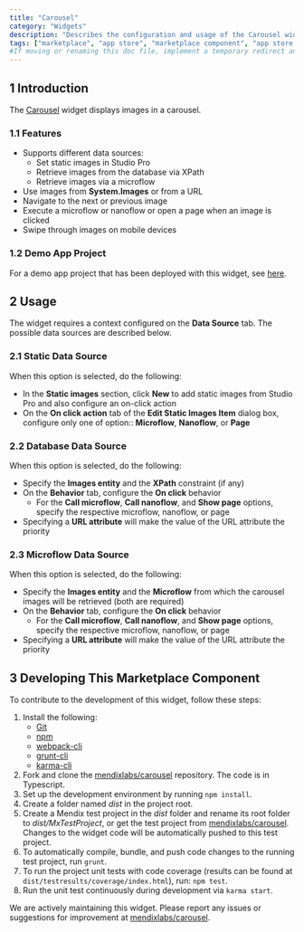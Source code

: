 ```yaml
---
title: "Carousel"
category: "Widgets"
description: "Describes the configuration and usage of the Carousel widget, which is available in the Mendix Marketplace."
tags: ["marketplace", "app store", "marketplace component", "app store component", "widget", "carousel", "image", "platform support"]
#If moving or renaming this doc file, implement a temporary redirect and let the respective team know they should update the URL in the product. See Mapping to Products for more details.
---
```


## 1 Introduction

The [Carousel](https://appstore.home.mendix.com/link/app/47784/) widget displays images in a carousel.

### 1.1 Features

* Supports different data sources:
	* Set static images in Studio Pro
	* Retrieve images from the database via XPath
	* Retrieve images via a microflow
* Use images from **System.Images** or from a URL
* Navigate to the next or previous image
* Execute a microflow or nanoflow or open a page when an image is clicked
* Swipe through images on mobile devices

### 1.2 Demo App Project

For a demo app project that has been deployed with this widget, see [here](https://carousel.mxapps.io/).

## 2 Usage

The widget requires a context configured on the **Data Source** tab. The possible data sources are described below.

### 2.1 Static Data Source

When this option is selected, do the following:

* In the **Static images** section, click **New** to add static images from Studio Pro and also configure an on-click action
* On the **On click action** tab of the **Edit Static Images Item** dialog box, configure only one of option:: **Microflow**, **Nanoflow**, or **Page**

### 2.2 Database Data Source

When this option is selected, do the following:

* Specify the **Images entity** and the **XPath** constraint (if any)
* On the **Behavior** tab, configure the **On click** behavior
	* For the **Call microflow**, **Call nanoflow**, and **Show page** options, specify the respective microflow, nanoflow, or page
* Specifying a **URL attribute** will make the value of the URL attribute the priority

### 2.3 Microflow Data Source

When this option is selected, do the following:

* Specify the **Images entity** and the **Microflow** from which the carousel images will be retrieved (both are required)
* On the **Behavior** tab, configure the **On click** behavior
	* For the **Call microflow**, **Call nanoflow**, and **Show page** options, specify the respective microflow, nanoflow, or page
* Specifying a **URL attribute** will make the value of the URL attribute the priority

## 3 Developing This Marketplace Component

To contribute to the development of this widget, follow these steps:

1. Install the following:
	* [Git](https://git-scm.com/book/en/v2/Getting-Started-Installing-Git)
	* [npm](https://www.npmjs.com/)
	* [webpack-cli](https://www.npmjs.com/package/webpack-cli)
	* [grunt-cli](https://github.com/gruntjs/grunt-cli)
	* [karma-cli](https://www.npmjs.com/package/karma-cli)
2. Fork and clone the [mendixlabs/carousel](https://github.com/mendixlabs/carousel) repository. The code is in Typescript.
3. Set up the development environment by running `npm install`.
4. Create a folder named *dist* in the project root.
5. Create a Mendix test project in the *dist* folder and rename its root folder to *dist/MxTestProject*, or get the test project from [mendixlabs/carousel](https://github.com/MendixLabs/carousel/releases/latest). Changes to the widget code will be automatically pushed to this test project.
6. To automatically compile, bundle, and push code changes to the running test project, run `grunt`.
7. To run the project unit tests with code coverage (results can be found at `dist/testresults/coverage/index.html`), run: `npm test`.
8. Run the unit test continuously during development via `karma start`.

We are actively maintaining this widget. Please report any issues or suggestions for improvement at [mendixlabs/carousel](https://github.com/mendixlabs/carousel/issues).
